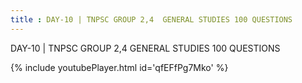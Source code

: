 ```yaml
---
title : DAY-10 | TNPSC GROUP 2,4  GENERAL STUDIES 100 QUESTIONS
---
```


DAY-10 | TNPSC GROUP 2,4  GENERAL STUDIES 100 QUESTIONS



{% include youtubePlayer.html id='qfEFfPg7Mko' %}
